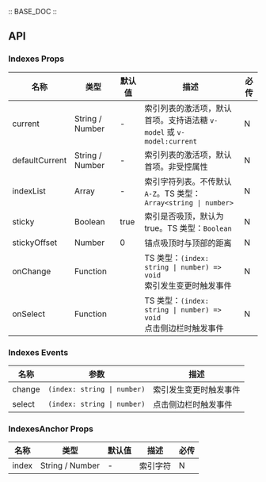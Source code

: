 :: BASE_DOC ::

## API

### Indexes Props

名称 | 类型 | 默认值 | 描述 | 必传
-- | -- | -- | -- | --
current | String / Number | - | 索引列表的激活项，默认首项。支持语法糖 `v-model` 或 `v-model:current` | N
defaultCurrent | String / Number | - | 索引列表的激活项，默认首项。非受控属性 | N
indexList | Array | - | 索引字符列表。不传默认 `A-Z`。TS 类型：`Array<string \| number>` | N
sticky | Boolean | true | 索引是否吸顶，默认为true。TS 类型：`Boolean` | N
stickyOffset | Number | 0 | 锚点吸顶时与顶部的距离	 | N
onChange | Function |  | TS 类型：`(index: string \| number) => void`<br/>索引发生变更时触发事件 | N
onSelect | Function |  | TS 类型：`(index: string \| number) => void`<br/>点击侧边栏时触发事件 | N

### Indexes Events

名称 | 参数 | 描述
-- | -- | --
change | `(index: string \| number)` | 索引发生变更时触发事件
select | `(index: string \| number)` | 点击侧边栏时触发事件


### IndexesAnchor Props

名称 | 类型 | 默认值 | 描述 | 必传
-- | -- | -- | -- | --
index | String / Number | - | 索引字符 | N

